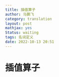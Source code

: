 ```yaml
---
title: 插值算子
author: 马鹏飞
category: translation
layout: post
mathjax: yes
Status: waiting
tags: 名词定义
date: 2022-10-13 20:51
---
```

# 插值算子

